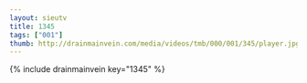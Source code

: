 ```yaml
--- 
layout: sieutv
title: 1345
tags: ["001"]
thumb: http://drainmainvein.com/media/videos/tmb/000/001/345/player.jpg
---
```

{% include drainmainvein key="1345" %} 
